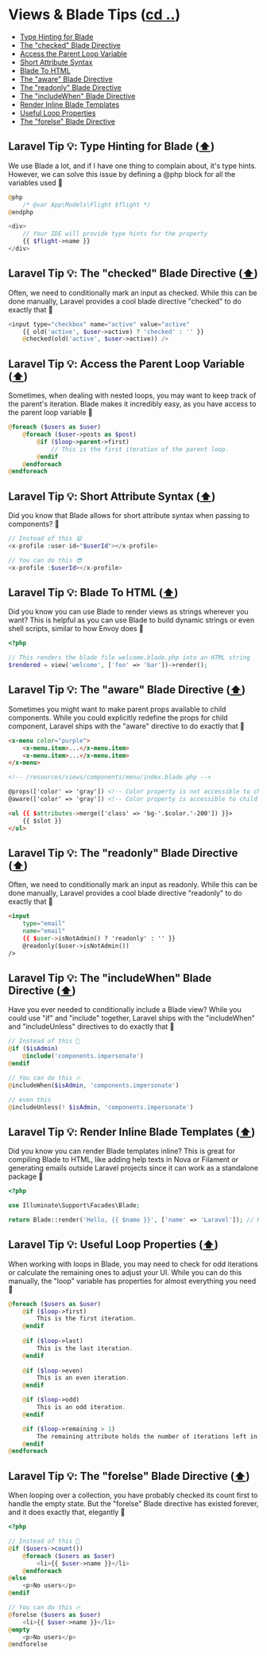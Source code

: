 # Views & Blade Tips ([cd ..](../README.md))

- [Type Hinting for Blade](#laravel-tip--type-hinting-for-blade-️)
- [The "checked" Blade Directive](#laravel-tip--the-checked-blade-directive-️)
- [Access the Parent Loop Variable](#laravel-tip--access-the-parent-loop-variable-️)
- [Short Attribute Syntax](#laravel-tip--short-attribute-syntax-️)
- [Blade To HTML](#laravel-tip--blade-to-html-️)
- [The "aware" Blade Directive](#laravel-tip--the-aware-blade-directive-️)
- [The "readonly" Blade Directive](#laravel-tip--the-readonly-blade-directive-️)
- [The "includeWhen" Blade Directive](#laravel-tip--the-includewhen-blade-directive-️)
- [Render Inline Blade Templates](#laravel-tip--render-inline-blade-templates-️)
- [Useful Loop Properties](#laravel-tip--useful-loop-properties-️)
- [The "forelse" Blade Directive](#laravel-tip--the-forelse-blade-directive-️)

## Laravel Tip 💡: Type Hinting for Blade ([⬆️](#views--blade-tips-cd-))

We use Blade a lot, and if I have one thing to complain about, it's type hints. However, we can solve this issue by defining a @php block for all the variables used 🚀

```php
@php
    /* @var App\Models\Flight $flight */
@endphp

<div>
    // Your IDE will provide type hints for the property
    {{ $flight->name }}
</div>
```

## Laravel Tip 💡: The "checked" Blade Directive ([⬆️](#views--blade-tips-cd-))

Often, we need to conditionally mark an input as checked. While this can be done manually, Laravel provides a cool blade directive "checked" to do exactly that 🚀

```php
<input type="checkbox" name="active" value="active"
    {{ old('active', $user->active) ? 'checked' : '' }}
    @checked(old('active', $user->active)) />
```

## Laravel Tip 💡: Access the Parent Loop Variable ([⬆️](#views--blade-tips-cd-))

Sometimes, when dealing with nested loops, you may want to keep track of the parent's iteration. Blade makes it incredibly easy, as you have access to the parent loop variable 🚀

```php
@foreach ($users as $user)
    @foreach ($user->posts as $post)
        @if ($loop->parent->first)
            // This is the first iteration of the parent loop.
        @endif
    @endforeach
@endforeach
```

## Laravel Tip 💡: Short Attribute Syntax ([⬆️](#views--blade-tips-cd-))

Did you know that Blade allows for short attribute syntax when passing to components? 🚀

```php
// Instead of this 😫
<x-profile :user-id="$userId"></x-profile>

// You can do this 😎
<x-profile :$userId></x-profile>
```

## Laravel Tip 💡: Blade To HTML ([⬆️](#views--blade-tips-cd-))

Did you know you can use Blade to render views as strings wherever you want? This is helpful as you can use Blade to build dynamic strings or even shell scripts, similar to how Envoy does 🚀

```php
<?php

// This renders the blade file welcome.blade.php into an HTML string
$rendered = view('welcome', ['foo' => 'bar'])->render();
```

## Laravel Tip 💡: The "aware" Blade Directive ([⬆️](#views--blade-tips-cd-))

Sometimes you might want to make parent props available to child components. While you could explicitly redefine the props for child component, Laravel ships with the "aware" directive to do exactly that 🚀

```html
<x-menu color="purple">
    <x-menu.item>...</x-menu.item>
    <x-menu.item>...</x-menu.item>
</x-menu>

<!-- /resources/views/components/menu/index.blade.php -->

@props(['color' => 'gray']) <!-- Color property is not accessible to child components -->
@aware(['color' => 'gray']) <!-- Color property is accessible to child components -->

<ul {{ $attributes->merge(['class' => 'bg-'.$color.'-200']) }}>
    {{ $slot }}
</ul>
```

## Laravel Tip 💡: The "readonly" Blade Directive ([⬆️](#views--blade-tips-cd-))

Often, we need to conditionally mark an input as readonly. While this can be done manually, Laravel provides a cool blade directive "readonly" to do exactly that 🚀

```html
<input
    type="email"
    name="email"
    {{ $user->isNotAdmin() ? 'readonly' : '' }}
    @readonly($user->isNotAdmin())
/>
```

## Laravel Tip 💡: The "includeWhen" Blade Directive ([⬆️](#views--blade-tips-cd-))

Have you ever needed to conditionally include a Blade view? While you could use "if" and "include" together, Laravel ships with the "includeWhen" and "includeUnless" directives to do exactly that 🚀

```php
// Instead of this 🥱
@if ($isAdmin)
    @include('components.impersonate')
@endif

// You can do this 🔥
@includeWhen($isAdmin, 'components.impersonate')

// even this
@includeUnless(! $isAdmin, 'components.impersonate')
```

## Laravel Tip 💡: Render Inline Blade Templates ([⬆️](#views--blade-tips-cd-))

Did you know you can render Blade templates inline? This is great for compiling Blade to HTML, like adding help texts in Nova or Filament or generating emails outside Laravel projects since it can work as a standalone package 🚀

```php
<?php

use Illuminate\Support\Facades\Blade;

return Blade::render('Hello, {{ $name }}', ['name' => 'Laravel']); // Hello, Laravel
```

## Laravel Tip 💡: Useful Loop Properties ([⬆️](#views--blade-tips-cd-))

When working with loops in Blade, you may need to check for odd iterations or calculate the remaining ones to adjust your UI. While you can do this manually, the "loop" variable has properties for almost everything you need 🚀

```php
@foreach ($users as $user)
    @if ($loop->first)
        This is the first iteration.
    @endif
 
    @if ($loop->last)
        This is the last iteration.
    @endif
 
    @if ($loop->even)
        This is an even iteration.
    @endif

    @if ($loop->odd)
        This is an odd iteration.
    @endif

    @if ($loop->remaining > 1)
        The remaining attribute holds the number of iterations left in the loop.
    @endif
@endforeach
```

## Laravel Tip 💡: The "forelse" Blade Directive ([⬆️](#views--blade-tips-cd-))

When looping over a collection, you have probably checked its count first to handle the empty state. But the "forelse" Blade directive has existed forever, and it does exactly that, elegantly 🚀

```php
<?php

// Instead of this 🥱
@if ($users->count())
    @foreach ($users as $user)
        <li>{{ $user->name }}</li>
    @endforeach
@else
    <p>No users</p>
@endif

// You can do this 🔥
@forelse ($users as $user)
    <li>{{ $user->name }}</li>
@empty
    <p>No users</p>
@endforelse
```
